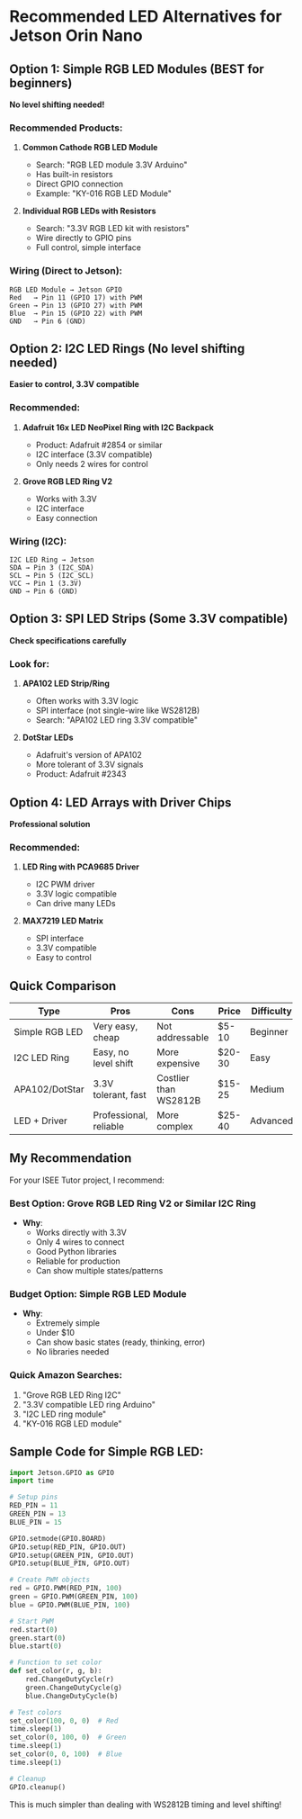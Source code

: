 # Recommended LED Alternatives for Jetson Orin Nano

## Option 1: Simple RGB LED Modules (BEST for beginners)
**No level shifting needed!**

### Recommended Products:
1. **Common Cathode RGB LED Module**
   - Search: "RGB LED module 3.3V Arduino"
   - Has built-in resistors
   - Direct GPIO connection
   - Example: "KY-016 RGB LED Module"

2. **Individual RGB LEDs with Resistors**
   - Search: "3.3V RGB LED kit with resistors"
   - Wire directly to GPIO pins
   - Full control, simple interface

### Wiring (Direct to Jetson):
```
RGB LED Module → Jetson GPIO
Red   → Pin 11 (GPIO 17) with PWM
Green → Pin 13 (GPIO 27) with PWM  
Blue  → Pin 15 (GPIO 22) with PWM
GND   → Pin 6 (GND)
```

## Option 2: I2C LED Rings (No level shifting needed)
**Easier to control, 3.3V compatible**

### Recommended:
1. **Adafruit 16x LED NeoPixel Ring with I2C Backpack**
   - Product: Adafruit #2854 or similar
   - I2C interface (3.3V compatible)
   - Only needs 2 wires for control

2. **Grove RGB LED Ring V2**
   - Works with 3.3V
   - I2C interface
   - Easy connection

### Wiring (I2C):
```
I2C LED Ring → Jetson
SDA → Pin 3 (I2C_SDA)
SCL → Pin 5 (I2C_SCL)
VCC → Pin 1 (3.3V)
GND → Pin 6 (GND)
```

## Option 3: SPI LED Strips (Some 3.3V compatible)
**Check specifications carefully**

### Look for:
1. **APA102 LED Strip/Ring**
   - Often works with 3.3V logic
   - SPI interface (not single-wire like WS2812B)
   - Search: "APA102 LED ring 3.3V compatible"

2. **DotStar LEDs**
   - Adafruit's version of APA102
   - More tolerant of 3.3V signals
   - Product: Adafruit #2343

## Option 4: LED Arrays with Driver Chips
**Professional solution**

### Recommended:
1. **LED Ring with PCA9685 Driver**
   - I2C PWM driver
   - 3.3V logic compatible
   - Can drive many LEDs

2. **MAX7219 LED Matrix**
   - SPI interface
   - 3.3V compatible
   - Easy to control

## Quick Comparison

| Type | Pros | Cons | Price | Difficulty |
|------|------|------|-------|------------|
| Simple RGB LED | Very easy, cheap | Not addressable | $5-10 | Beginner |
| I2C LED Ring | Easy, no level shift | More expensive | $20-30 | Easy |
| APA102/DotStar | 3.3V tolerant, fast | Costlier than WS2812B | $15-25 | Medium |
| LED + Driver | Professional, reliable | More complex | $25-40 | Advanced |

## My Recommendation

For your ISEE Tutor project, I recommend:

### Best Option: Grove RGB LED Ring V2 or Similar I2C Ring
- **Why**: 
  - Works directly with 3.3V
  - Only 4 wires to connect
  - Good Python libraries
  - Reliable for production
  - Can show multiple states/patterns

### Budget Option: Simple RGB LED Module
- **Why**:
  - Extremely simple
  - Under $10
  - Can show basic states (ready, thinking, error)
  - No libraries needed

### Quick Amazon Searches:
1. "Grove RGB LED Ring I2C"
2. "3.3V compatible LED ring Arduino"
3. "I2C LED ring module"
4. "KY-016 RGB LED module"

## Sample Code for Simple RGB LED:

```python
import Jetson.GPIO as GPIO
import time

# Setup pins
RED_PIN = 11
GREEN_PIN = 13
BLUE_PIN = 15

GPIO.setmode(GPIO.BOARD)
GPIO.setup(RED_PIN, GPIO.OUT)
GPIO.setup(GREEN_PIN, GPIO.OUT)
GPIO.setup(BLUE_PIN, GPIO.OUT)

# Create PWM objects
red = GPIO.PWM(RED_PIN, 100)
green = GPIO.PWM(GREEN_PIN, 100)
blue = GPIO.PWM(BLUE_PIN, 100)

# Start PWM
red.start(0)
green.start(0)
blue.start(0)

# Function to set color
def set_color(r, g, b):
    red.ChangeDutyCycle(r)
    green.ChangeDutyCycle(g)
    blue.ChangeDutyCycle(b)

# Test colors
set_color(100, 0, 0)  # Red
time.sleep(1)
set_color(0, 100, 0)  # Green
time.sleep(1)
set_color(0, 0, 100)  # Blue
time.sleep(1)

# Cleanup
GPIO.cleanup()
```

This is much simpler than dealing with WS2812B timing and level shifting!